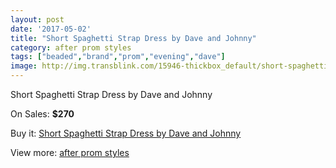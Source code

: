 ```yaml
---
layout: post
date: '2017-05-02'
title: "Short Spaghetti Strap Dress by Dave and Johnny"
category: after prom styles
tags: ["beaded","brand","prom","evening","dave"]
image: http://img.transblink.com/15946-thickbox_default/short-spaghetti-strap-dress-by-dave-and-johnny.jpg
---
```

Short Spaghetti Strap Dress by Dave and Johnny

On Sales: **$270**
<a href="https://www.transblink.com/en/after-prom-styles/5063-short-spaghetti-strap-dress-by-dave-and-johnny.html"><amp-img layout="responsive" width="600" height="600" src="//img.transblink.com/15946-thickbox_default/short-spaghetti-strap-dress-by-dave-and-johnny.jpg" alt="Short Spaghetti Strap Dress by Dave and Johnny 0" /></a>
<a href="https://www.transblink.com/en/after-prom-styles/5063-short-spaghetti-strap-dress-by-dave-and-johnny.html"><amp-img layout="responsive" width="600" height="600" src="//img.transblink.com/15948-thickbox_default/short-spaghetti-strap-dress-by-dave-and-johnny.jpg" alt="Short Spaghetti Strap Dress by Dave and Johnny 1" /></a>
<a href="https://www.transblink.com/en/after-prom-styles/5063-short-spaghetti-strap-dress-by-dave-and-johnny.html"><amp-img layout="responsive" width="600" height="600" src="//img.transblink.com/15947-thickbox_default/short-spaghetti-strap-dress-by-dave-and-johnny.jpg" alt="Short Spaghetti Strap Dress by Dave and Johnny 2" /></a>

Buy it: [Short Spaghetti Strap Dress by Dave and Johnny](https://www.transblink.com/en/after-prom-styles/5063-short-spaghetti-strap-dress-by-dave-and-johnny.html "Short Spaghetti Strap Dress by Dave and Johnny")

View more: [after prom styles](https://www.transblink.com/en/55-after-prom-styles "after prom styles")